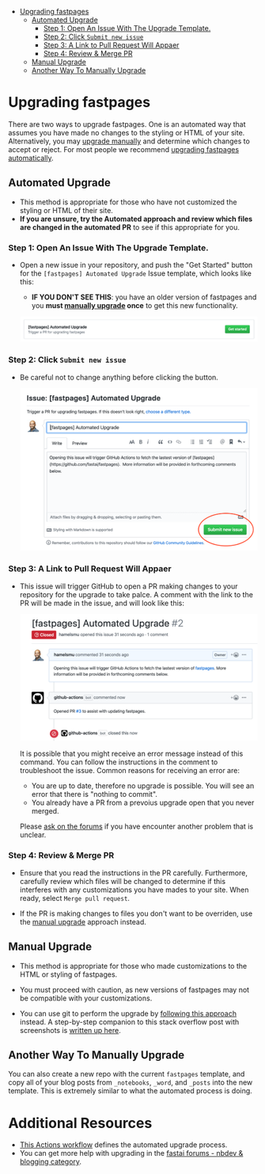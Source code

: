 <!-- TOC depthFrom:1 depthTo:6 withLinks:1 updateOnSave:1 orderedList:0 -->

- [Upgrading fastpages](#upgrading-fastpages)
	- [Automated Upgrade](#automated-upgrade)
		- [Step 1: Open An Issue With The Upgrade Template.](#step-1-open-an-issue-with-the-upgrade-template)
		- [Step 2: Click `Submit new issue`](#step-2-click-submit-new-issue)
		- [Step 3: A Link to Pull Request Will Appaer](#step-3-a-link-to-pull-request-will-appaer)
		- [Step 4: Review & Merge PR](#step-4-review-merge-pr)
	- [Manual Upgrade](#manual-upgrade)
	- [Another Way To Manually Upgrade](#another-way-to-manually-upgrade)

<!-- /TOC -->

# Upgrading fastpages

There are two ways to upgrade fastpages.  One is an automated way that assumes you have made no changes to the styling or HTML of your site. Alternatively, you may [upgrade manually](#manual-upgrade) and determine which changes to accept or reject.  For most people we recommend [upgrading fastpages automatically](#automated-upgrade).

## Automated Upgrade

 - This method is appropriate for those who have not customized the styling or HTML of their site.  
 - **If you are unsure, try the Automated approach and review which files are changed in the automated PR** to see if this appropriate for you.

### Step 1: Open An Issue With The Upgrade Template.

- Open a new issue in your repository, and push the "Get Started" button for the `[fastpages] Automated Upgrade` Issue template, which looks like this:
    - **IF YOU DON'T SEE THIS**: you have an older version of fastpages and you **must [manually upgrade](#manual-upgrade) once** to get this new functionality.

    ![](upgrade_step1.png)

### Step 2: Click `Submit new issue`

- Be careful not to change anything before clicking the button.

    ![](upgrade_step2.png)

### Step 3: A Link to Pull Request Will Appaer

- This issue will trigger GitHub to open a PR making changes to your repository for the upgrade to take palce.  A comment with the link to the PR will be made in the issue, and will look like this:

    ![](upgrade_step3.png)

    It is possible that you might receive an error message instead of this command.  You can follow the instructions in the comment to troubleshoot the issue.  Common reasons for receiving an error are:

    - You are up to date, therefore no upgrade is possible.  You will see an error that there is "nothing to commit".
    - You already have a PR from a prevoius upgrade open that you never merged.

    Please [ask on the forums](https://forums.fast.ai/) if you have encounter another problem that is unclear.

### Step 4: Review & Merge PR

- Ensure that you read the instructions in the PR carefully.  Furthermore, carefully review which files will be changed to determine if this interferes with any customizations you have mades to your site.  When ready, select `Merge pull request`.  

- If the PR is making changes to files you don't want to be overriden, use the [manual upgrade](#manual-upgrade) approach instead.

## Manual Upgrade

- This method is appropriate for those who made customizations to the HTML or styling of fastpages.  

- You must proceed with caution, as new versions of fastpages may not be compatible with your customizations.

- You can use git to perform the upgrade by [following this approach](https://stackoverflow.com/questions/56577184/github-pull-changes-from-a-template-repository/56577320) instead.  A step-by-step companion to this stack overflow post with screenshots is [written up here](https://github.com/fastai/fastpages/issues/163#issuecomment-593766189).


## Another Way To Manually Upgrade

You can also create a new repo with the current `fastpages` template, and copy all of your blog posts from `_notebooks`, `_word`, and `_posts` into the new template.  This is extremely similar to what the automated process is doing.

# Additional Resources

- [This Actions workflow](/.github/workflows/upgrade.yaml) defines the automated upgrade process.
- You can get more help with upgrading in the [fastai forums - nbdev & blogging category](https://forums.fast.ai/c/fastai-users/nbdev/48).
